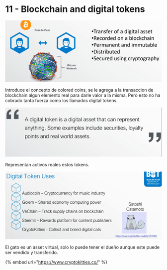 # 11 - Blockchain and digital tokens

![](../../.gitbook/assets/imagen%20%28320%29.png)

Introduce el concepto de colored coins, se le agrega a la transaccion de blockchain algun elemento real para darle valor a la misma. Pero esto no ha cobrado tanta fuerza como los llamados digital tokens

![](../../.gitbook/assets/imagen%20%28319%29.png)

Representan activos reales estos tokens.

![](../../.gitbook/assets/imagen%20%28322%29.png)

El gato es un asset virtual, solo lo puede tener el dueño aunque este puede ser vendido y transferido.

{% embed url="https://www.cryptokitties.co/" %}



